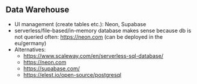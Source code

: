 ## Data Warehouse 

- UI management (create tables etc.): Neon, Supabase
- serverless/file-based/in-memory database makes sense because db is not queried often: https://neon.com (can be deployed in the eu/germany)
- Alternatives: 
    - https://www.scaleway.com/en/serverless-sql-database/
    - https://neon.com
    - https://supabase.com/
    - https://elest.io/open-source/postgresql

